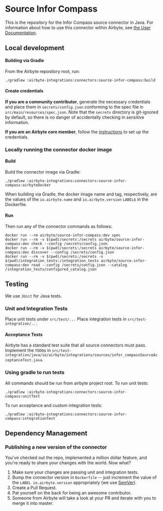# Source Infor Compass

This is the repository for the Infor Compass source connector in Java.
For information about how to use this connector within Airbyte, see [the User Documentation](https://docs.airbyte.io/integrations/sources/infor-compass).

## Local development

#### Building via Gradle
From the Airbyte repository root, run:
```
./gradlew :airbyte-integrations:connectors:source-infor-compass:build
```

#### Create credentials
**If you are a community contributor**, generate the necessary credentials and place them in `secrets/config.json` conforming to the spec file in `src/main/resources/spec.json`.
Note that the `secrets` directory is git-ignored by default, so there is no danger of accidentally checking in sensitive information.

**If you are an Airbyte core member**, follow the [instructions](https://docs.airbyte.io/connector-development#using-credentials-in-ci) to set up the credentials.

### Locally running the connector docker image

#### Build
Build the connector image via Gradle:
```
./gradlew :airbyte-integrations:connectors:source-infor-compass:airbyteDocker
```
When building via Gradle, the docker image name and tag, respectively, are the values of the `io.airbyte.name` and `io.airbyte.version` `LABEL`s in
the Dockerfile.

#### Run
Then run any of the connector commands as follows:
```
docker run --rm airbyte/source-infor-compass:dev spec
docker run --rm -v $(pwd)/secrets:/secrets airbyte/source-infor-compass:dev check --config /secrets/config.json
docker run --rm -v $(pwd)/secrets:/secrets airbyte/source-infor-compass:dev discover --config /secrets/config.json
docker run --rm -v $(pwd)/secrets:/secrets -v $(pwd)/integration_tests:/integration_tests airbyte/source-infor-compass:dev read --config /secrets/config.json --catalog /integration_tests/configured_catalog.json
```

## Testing
We use `JUnit` for Java tests.

### Unit and Integration Tests
Place unit tests under `src/test/...`
Place integration tests in `src/test-integration/...`

#### Acceptance Tests
Airbyte has a standard test suite that all source connectors must pass. Implement the `TODO`s in
`src/test-integration/java/io/airbyte/integrations/sources/infor_compassSourceAcceptanceTest.java`.

### Using gradle to run tests
All commands should be run from airbyte project root.
To run unit tests:
```
./gradlew :airbyte-integrations:connectors:source-infor-compass:unitTest
```
To run acceptance and custom integration tests:
```
./gradlew :airbyte-integrations:connectors:source-infor-compass:integrationTest
```

## Dependency Management

### Publishing a new version of the connector
You've checked out the repo, implemented a million dollar feature, and you're ready to share your changes with the world. Now what?
1. Make sure your changes are passing unit and integration tests.
1. Bump the connector version in `Dockerfile` -- just increment the value of the `LABEL io.airbyte.version` appropriately (we use [SemVer](https://semver.org/)).
1. Create a Pull Request.
1. Pat yourself on the back for being an awesome contributor.
1. Someone from Airbyte will take a look at your PR and iterate with you to merge it into master.
